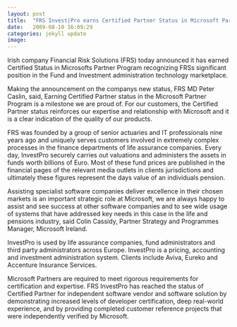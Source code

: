 ```yaml
---
layout: post
title:  "FRS Invest|Pro earns Certified Partner Status in Microsoft Partner Program"
date:   2009-08-10 16:09:29
categories: jekyll update
image: 
---
```


Irish company Financial Risk Solutions (FRS) today announced it has earned Certified Status in Microsofts Partner Program recognizing FRSs significant position in the Fund and Investment administration technology marketplace.

Making the announcement on the companys new status, FRS MD Peter Caslin, said, Earning Certified Partner status in the Microsoft Partner Program is a milestone we are proud of. For our customers, the Certified Partner status reinforces our expertise and relationship with Microsoft and it is a clear indication of the quality of our products.

FRS was founded by a group of senior actuaries and IT professionals nine years ago and uniquely serves customers involved in extremely complex processes in the finance departments of life assurance companies. Every day, InvestPro securely carries out valuations and administers the assets in funds worth billions of Euro. Most of these fund prices are published in the financial pages of the relevant media outlets in clients jurisdictions and ultimately these figures represent the days value of an individuals pension.

Assisting specialist software companies deliver excellence in their chosen markets is an important strategic role at Microsoft, we are always happy to assist and see success at other software companies and to see wide usage of systems that have addressed key needs in this case in the life and pensions industry, said Colin Cassidy, Partner Strategy and Programmes Manager, Microsoft Ireland.

InvestPro is used by life assurance companies, fund administrators and third party administrators across Europe. InvestPro is a pricing, accounting and investment administration system. Clients include Aviva, Eureko and Accenture Insurance Services.

Microsoft Partners are required to meet rigorous requirements for certification and expertise. FRS InvestPro has reached the status of Certified Partner for independent software vendor and software solution by demonstrating increased levels of developer certification, deep real-world experience, and by providing completed customer reference projects that were independently verified by Microsoft.